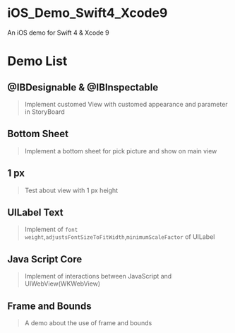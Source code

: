 # iOS_Demo_Swift4_Xcode9
An iOS demo for Swift 4 &amp; Xcode 9

# Demo List

## @IBDesignable & @IBInspectable

> Implement customed View with customed appearance and parameter in StoryBoard 

## Bottom Sheet

> Implement a bottom sheet for pick picture and show on main view

## 1 px

> Test about view with 1 px height

## UILabel Text

> Implement of `font weight`,`adjustsFontSizeToFitWidth`,`minimumScaleFactor` of UILabel

## Java Script Core

> Implement of interactions between JavaScript and UIWebView(WKWebView)

## Frame and Bounds

>A demo about the use of frame and bounds
